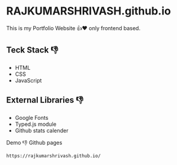 # RAJKUMARSHRIVASH.github.io
This is my Portfolio Website 👍❤️ only frontend based.

## Teck Stack 👎
- HTML
- CSS
- JavaScript

## External Libraries 👎
- Google Fonts
- Typed.js module
- Github stats calender

Demo 👎
Github pages
```http
https://rajkumarshrivash.github.io/
```
